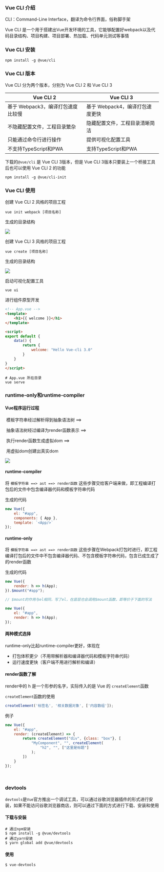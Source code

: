 ### Vue CLI 介绍

CLI：Command-Line Interface，翻译为命令行界面，俗称脚手架

Vue CLI 是一个用于搭建出Vue开发环境的工具，它能够配置好webpack以及代码目录结构、项目构建、项目部署、热加载、代码单元测试等事情

### Vue CLI 安装

```shell
npm install -g @vue/cli
```

### Vue CLI 版本

Vue CLI 分为两个版本，分别为 Vue CLI 2 和 Vue CLI 3

| Vue CLI 2                         | Vue CLI 3                       |
| --------------------------------- | ------------------------------- |
| 基于 Webpack3，编译打包速度比较慢 | 基于 Webpack4，编译打包速度更快 |
| 不隐藏配置文件，工程目录繁杂      | 隐藏配置文件，工程目录清晰简洁  |
| 只能通过命令行进行操作            | 提供可视化配置工具              |
| 不支持TypeScript和PWA             | 支持TypeScript和PWA             |

 下载的`@vue/cli` 是 Vue CLI 3版本，但是 Vue CLI 3版本只要装上一个桥接工具后也可以使用 Vue CLI 2 的功能

```shell
npm install -g @vue/cli-init
```

### Vue CLI 使用

创建 Vue CLI 2 风格的项目工程

```shell
vue init webpack [项目名称]
```

生成的目录结构

![](./image/vuecli2.png)

创建 Vue CLI 3 风格的项目工程

```shell
vue create [项目名称]
```

生成的目录结构

![](./image/vuecli3.png)

启动可视化配置工具

```shell
vue ui
```

进行组件原型开发

```html
<!-- App.vue -->
<template>
    <h1>{{ welcome }}</h1>
</template>

<script>
export default {
    data() {
        return {
            welcome: "Hello Vue-cli 3.0"
        }
    }
}
</script>
```
```shell
# App.vue 所在目录
vue serve
```

### runtime-only和runtime-compiler

#### Vue程序运行过程

​    模板字符串经过解析得到抽象语法树 ==> 

​    抽象语法树经过编译为render函数表示 ==> 

​    执行render函数生成虚拟dom ==> 

​    用虚拟dom创建出真实dom

![](./image/vue-runtime.png)

#### runtime-compiler

将 `模板字符串 ==> ast ==> render函数` 这些步骤交给客户端来做，即工程编译打包后的文件中包含编译器代码和模板字符串代码

生成的代码

```js
new Vue({
    el: "#app",
    components: { App },
    template: `<App/>`
});
```

#### runtime-only

将 `模板字符串 ==> ast ==> render函数` 这些步骤在Webpack打包时进行，即工程编译打包后的文件中不包含编译器代码、不包含模板字符串代码，包含已成生成了的render函数

生成的代码

```js
new Vue({
    render: h => h(App);
}).$mount("#app");

// $mount的作用与el相同，写了el，在底层也会调用$mount函数，即等价于下面的写法

new Vue({
    el: "#app",
    render: h => h(App);
});
```

#### 两种模式选择

runtime-only比起runtime-compiler更好，体现在

* 打包体积更少（不用带解析器和编译器代码和模板字符串代码）
* 运行速度更快（客户端不用进行解析和编译）

#### render函数了解

render中的 h 是一个形参的名字，实际传入的是 Vue 的 `createElement`函数

`createElement`函数的使用

```js
createElement('标签名', '相关数据对象', ['内容数组']);
```

例子

```js
new Vue({
    el: "#app",
    render: (createElement) => {
        return createElement("div", {class: "box"}, [
            "MyComponent", "", createElement(
                "h2", "", ["这里是标题"]
            );
        ])
    }
});
```

<br/>

### devtools

`devtools`是`Vue`官方推出一个调试工具，可以通过谷歌浏览器插件的形式进行安装，如果不能访问谷歌浏览器商店，则可以通过下面的方式进行下载、安装和使用

#### 下载与安装

```shell
# 通过npm安装
$ npm install -g @vue/devtools
# 通过yarn安装
$ yarn global add @vue/devtools
```

#### 使用

```shell
$ vue-devtools
```

